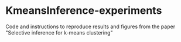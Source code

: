 # KmeansInference-experiments
Code and instructions to reproduce results and figures from the paper "Selective inference for k-means clustering"
